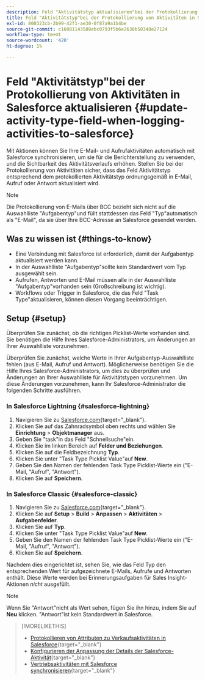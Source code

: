 ```yaml
---
description: Feld "Aktivitätstyp aktualisieren"bei der Protokollierung von Aktivitäten in Salesforce - Marketo Docs - Produktdokumentation
title: Feld "Aktivitätstyp"bei der Protokollierung von Aktivitäten in Salesforce aktualisieren
exl-id: 800323cb-2b99-42f1-ae30-0f87a9a1b4be
source-git-commit: c16081143588ebc0793f5b6e2630b58348e27124
workflow-type: tm+mt
source-wordcount: '420'
ht-degree: 1%

---
```


# Feld &quot;Aktivitätstyp&quot;bei der Protokollierung von Aktivitäten in Salesforce aktualisieren {#update-activity-type-field-when-logging-activities-to-salesforce}

Mit Aktionen können Sie Ihre E-Mail- und Aufrufaktivitäten automatisch mit Salesforce synchronisieren, um sie für die Berichterstellung zu verwenden, und die Sichtbarkeit des Aktivitätsverlaufs erhöhen. Stellen Sie bei der Protokollierung von Aktivitäten sicher, dass das Feld Aktivitätstyp entsprechend dem protokollierten Aktivitätstyp ordnungsgemäß in E-Mail, Aufruf oder Antwort aktualisiert wird.

>[!NOTE]
>
>Die Protokollierung von E-Mails über BCC bezieht sich nicht auf die Auswahlliste &quot;Aufgabentyp&quot;und füllt stattdessen das Feld &quot;Typ&quot;automatisch als &quot;E-Mail&quot;, da sie über Ihre BCC-Adresse an Salesforce gesendet werden.

## Was zu wissen ist {#things-to-know}

* Eine Verbindung mit Salesforce ist erforderlich, damit der Aufgabentyp aktualisiert werden kann.
* In der Auswahlliste &quot;Aufgabentyp&quot;sollte kein Standardwert vom Typ ausgewählt sein.
* Aufrufen, Antworten und E-Mail müssen alle in der Auswahlliste &quot;Aufgabentyp&quot;vorhanden sein (Großschreibung ist wichtig).
* Workflows oder Trigger in Salesforce, die das Feld &quot;Task Type&quot;aktualisieren, können diesen Vorgang beeinträchtigen.

## Setup {#setup}

Überprüfen Sie zunächst, ob die richtigen Picklist-Werte vorhanden sind. Sie benötigen die Hilfe Ihres Salesforce-Administrators, um Änderungen an Ihrer Auswahlliste vorzunehmen.

Überprüfen Sie zunächst, welche Werte in Ihrer Aufgabentyp-Auswahlliste fehlen (aus E-Mail, Aufruf und Antwort). Möglicherweise benötigen Sie die Hilfe Ihres Salesforce-Administrators, um dies zu überprüfen und Änderungen an Ihrer Auswahlliste für Aktivitätstypen vorzunehmen. Um diese Änderungen vorzunehmen, kann Ihr Salesforce-Administrator die folgenden Schritte ausführen.

### In Salesforce Lightning {#salesforce-lightning}

1. Navigieren Sie zu [Salesforce.com](https://salesforce.com){target="_blank"}.
1. Klicken Sie auf das Zahnradsymbol oben rechts und wählen Sie **Einrichtung** > **Objektmanager** aus.
1. Geben Sie &quot;task&quot;in das Feld &quot;Schnellsuche&quot;ein.
1. Klicken Sie im linken Bereich auf **Felder und Beziehungen**.
1. Klicken Sie auf die Feldbezeichnung **Typ**.
1. Klicken Sie unter &quot;Task Type Picklist Value&quot;auf **New**.
1. Geben Sie den Namen der fehlenden Task Type Picklist-Werte ein (&quot;E-Mail, &quot;Aufruf&quot;, &quot;Antwort&quot;).
1. Klicken Sie auf **Speichern**.

### In Salesforce Classic {#salesforce-classic}

1. Navigieren Sie zu [Salesforce.com](https://salesforce.com){target="_blank"}.
1. Klicken Sie auf **Setup** > **Build** > **Anpassen** > **Aktivitäten** > **Aufgabenfelder**.
1. Klicken Sie auf **Typ**.
1. Klicken Sie unter &quot;Task Type Picklist Value&quot;auf **New**.
1. Geben Sie den Namen der fehlenden Task Type Picklist-Werte ein (&quot;E-Mail, &quot;Aufruf&quot;, &quot;Antwort&quot;).
1. Klicken Sie auf **Speichern**.

Nachdem dies eingerichtet ist, sehen Sie, wie das Feld Typ den entsprechenden Wert für aufgezeichnete E-Mails, Aufrufe und Antworten enthält. Diese Werte werden bei Erinnerungsaufgaben für Sales Insight-Aktionen _nicht_ ausgefüllt.

>[!NOTE]
>
>Wenn Sie &quot;Antwort&quot;nicht als Wert sehen, fügen Sie ihn hinzu, indem Sie auf **Neu** klicken. &quot;Antwort&quot;ist kein Standardwert in Salesforce.

>[!MORELIKETHIS]
>
>* [Protokollieren von Attributen zu Verkaufsaktivitäten in Salesforce](/help/marketo/product-docs/marketo-sales-insight/actions/crm/salesforce-package-configuration/logging-sales-activity-attributes-to-salesforce.md){target="_blank"}
>* [Konfigurieren der Anpassung der Details der Salesforce-Aktivität](/help/marketo/product-docs/marketo-sales-insight/actions/crm/salesforce-integration/configure-salesforce-activity-detail-customization.md){target="_blank"}
>* [Vertriebsaktivitäten mit Salesforce synchronisieren](/help/marketo/product-docs/marketo-sales-insight/actions/crm/salesforce-integration/sync-sales-activities-to-salesforce.md){target="_blank"}
